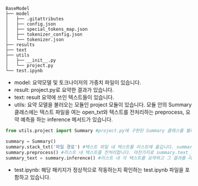 ```
BaseModel
├── model
│   ├── .gitattributes
│   ├── config.json
│   ├── special_tokens_map.json
│   ├── tokenizer_config.json
│   └── tokenizer.json
├── results
├── text
├── utils
│   ├── __init__.py
│   └── project.py
└── test.ipynb
```
- model: 요약모델 및 토크나이저의 가중치 파일이 있습니다.
- result: project.py로 요약한 결과가 있습니다.
- text: result 요약에 쓰인 텍스트들이 있습니다.
- utils: 요약 모델을 불러오는 모듈인 project 모듈이 있습니다. 모듈 안의 Summary 클래스에는 텍스트 파일을 여는 open_txt와 텍스트를 전처리하는 preprocess, 요약 예측을 하는 inference 메서드가 있습니다.
```python
from utils.project import Summary #project.py에 구현된 Summary 클래스를 불러옵니다. 

summary = Summary()
summary.stack_txt('파일 경로') #텍스트 파일 내 텍스트를 리스트에 옮깁니다. summary.text_lst를 통해 리스트를 보실 수 있습니다.
summary.preprocess() #리스트 내 텍스트를 전처리합니다. 마찬가지로 summary.text_lst를 통해 리스트 내 전처리한 텍스트를 보실 수 있습니다.
summary_text = summary.inference() #리스트 내 각 텍스트를 요약하고 그 결과를 리스트로 반환합니다.
```
- test.ipynb: 해당 패키지가 정상적으로 작동하는지 확인하는 test.ipynb 파일을 포함하고 있습니다.
